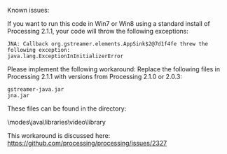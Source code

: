 Known issues:

If you want to run this code in  Win7 or Win8 using a standard install of Processing 2.1.1, your code will throw the following exceptions:

   	JNA: Callback org.gstreamer.elements.AppSink$2@7d1f4fe threw the following exception:  
   	java.lang.ExceptionInInitializerError
  
Please implement the following workaround:
Replace the following files in Processing 2.1.1 with versions from Processing 2.1.0 or 2.0.3:
	
	gstreamer-java.jar
	jna.jar

These files can be found in the directory:

  \modes\java\libraries\video\library
  
This workaround is discussed here:
https://github.com/processing/processing/issues/2327

